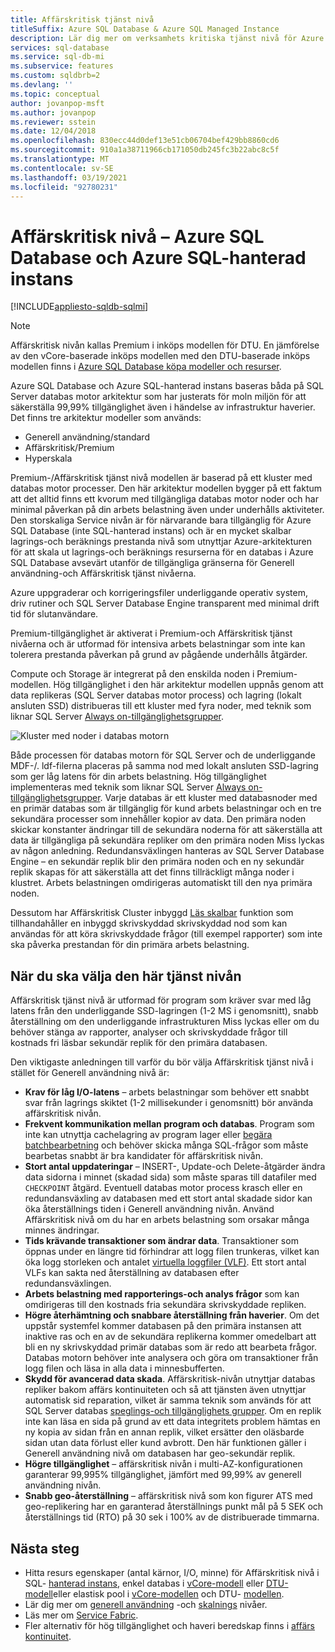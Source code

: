```yaml
---
title: Affärskritisk tjänst nivå
titleSuffix: Azure SQL Database & Azure SQL Managed Instance
description: Lär dig mer om verksamhets kritiska tjänst nivå för Azure SQL Database och Azure SQL-hanterad instans.
services: sql-database
ms.service: sql-db-mi
ms.subservice: features
ms.custom: sqldbrb=2
ms.devlang: ''
ms.topic: conceptual
author: jovanpop-msft
ms.author: jovanpop
ms.reviewer: sstein
ms.date: 12/04/2018
ms.openlocfilehash: 830ecc44d0def13e51cb06704bef429bb8860cd6
ms.sourcegitcommit: 910a1a38711966cb171050db245fc3b22abc8c5f
ms.translationtype: MT
ms.contentlocale: sv-SE
ms.lasthandoff: 03/19/2021
ms.locfileid: "92780231"
---
```

# <a name="business-critical-tier---azure-sql-database-and-azure-sql-managed-instance"></a>Affärskritisk nivå – Azure SQL Database och Azure SQL-hanterad instans 
[!INCLUDE[appliesto-sqldb-sqlmi](../includes/appliesto-sqldb-sqlmi.md)]

> [!NOTE]
> Affärskritisk nivån kallas Premium i inköps modellen för DTU. En jämförelse av den vCore-baserade inköps modellen med den DTU-baserade inköps modellen finns i [Azure SQL Database köpa modeller och resurser](purchasing-models.md).

Azure SQL Database och Azure SQL-hanterad instans baseras båda på SQL Server databas motor arkitektur som har justerats för moln miljön för att säkerställa 99,99% tillgänglighet även i händelse av infrastruktur haverier. Det finns tre arkitektur modeller som används:
- Generell användning/standard 
- Affärskritisk/Premium
- Hyperskala

Premium-/Affärskritisk tjänst nivå modellen är baserad på ett kluster med databas motor processer. Den här arkitektur modellen bygger på ett faktum att det alltid finns ett kvorum med tillgängliga databas motor noder och har minimal påverkan på din arbets belastning även under underhålls aktiviteter. Den storskaliga Service nivån är för närvarande bara tillgänglig för Azure SQL Database (inte SQL-hanterad instans) och är en mycket skalbar lagrings-och beräknings prestanda nivå som utnyttjar Azure-arkitekturen för att skala ut lagrings-och beräknings resurserna för en databas i Azure SQL Database avsevärt utanför de tillgängliga gränserna för Generell användning-och Affärskritisk tjänst nivåerna.

Azure uppgraderar och korrigeringsfiler underliggande operativ system, driv rutiner och SQL Server Database Engine transparent med minimal drift tid för slutanvändare. 

Premium-tillgänglighet är aktiverat i Premium-och Affärskritisk tjänst nivåerna och är utformad för intensiva arbets belastningar som inte kan tolerera prestanda påverkan på grund av pågående underhålls åtgärder.

Compute och Storage är integrerat på den enskilda noden i Premium-modellen. Hög tillgänglighet i den här arkitektur modellen uppnås genom att data replikeras (SQL Server databas motor process) och lagring (lokalt ansluten SSD) distribueras till ett kluster med fyra noder, med teknik som liknar SQL Server [Always on-tillgänglighetsgrupper](/sql/database-engine/availability-groups/windows/overview-of-always-on-availability-groups-sql-server).

![Kluster med noder i databas motorn](./media/service-tier-business-critical/business-critical-service-tier.png)

Både processen för databas motorn för SQL Server och de underliggande MDF-/. ldf-filerna placeras på samma nod med lokalt ansluten SSD-lagring som ger låg latens för din arbets belastning. Hög tillgänglighet implementeras med teknik som liknar SQL Server [Always on-tillgänglighetsgrupper](/sql/database-engine/availability-groups/windows/overview-of-always-on-availability-groups-sql-server). Varje databas är ett kluster med databasnoder med en primär databas som är tillgänglig för kund arbets belastningar och en tre sekundära processer som innehåller kopior av data. Den primära noden skickar konstanter ändringar till de sekundära noderna för att säkerställa att data är tillgängliga på sekundära repliker om den primära noden Miss lyckas av någon anledning. Redundansväxlingen hanteras av SQL Server Database Engine – en sekundär replik blir den primära noden och en ny sekundär replik skapas för att säkerställa att det finns tillräckligt många noder i klustret. Arbets belastningen omdirigeras automatiskt till den nya primära noden.

Dessutom har Affärskritisk Cluster inbyggd [Läs skalbar](read-scale-out.md) funktion som tillhandahåller en inbyggd skrivskyddad skrivskyddad nod som kan användas för att köra skrivskyddade frågor (till exempel rapporter) som inte ska påverka prestandan för din primära arbets belastning.

## <a name="when-to-choose-this-service-tier"></a>När du ska välja den här tjänst nivån

Affärskritisk tjänst nivå är utformad för program som kräver svar med låg latens från den underliggande SSD-lagringen (1-2 MS i genomsnitt), snabb återställning om den underliggande infrastrukturen Miss lyckas eller om du behöver stänga av rapporter, analyser och skrivskyddade frågor till kostnads fri läsbar sekundär replik för den primära databasen.

Den viktigaste anledningen till varför du bör välja Affärskritisk tjänst nivå i stället för Generell användning nivå är:
-   **Krav för låg I/O-latens** – arbets belastningar som behöver ett snabbt svar från lagrings skiktet (1-2 millisekunder i genomsnitt) bör använda affärskritisk nivån. 
-   **Frekvent kommunikation mellan program och databas**. Program som inte kan utnyttja cachelagring av program lager eller [begära batchbearbetning](../performance-improve-use-batching.md) och behöver skicka många SQL-frågor som måste bearbetas snabbt är bra kandidater för affärskritisk nivån.
-   **Stort antal uppdateringar** – INSERT-, Update-och Delete-åtgärder ändra data sidorna i minnet (skadad sida) som måste sparas till datafiler med `CHECKPOINT` åtgärd. Eventuell databas motor process krasch eller en redundansväxling av databasen med ett stort antal skadade sidor kan öka återställnings tiden i Generell användning nivån. Använd Affärskritisk nivå om du har en arbets belastning som orsakar många minnes ändringar. 
-   **Tids krävande transaktioner som ändrar data**. Transaktioner som öppnas under en längre tid förhindrar att logg filen trunkeras, vilket kan öka logg storleken och antalet [virtuella loggfiler (VLF)](/sql/relational-databases/sql-server-transaction-log-architecture-and-management-guide#physical_arch). Ett stort antal VLFs kan sakta ned återställning av databasen efter redundansväxlingen.
-   **Arbets belastning med rapporterings-och analys frågor** som kan omdirigeras till den kostnads fria sekundära skrivskyddade repliken.
- **Högre återhämtning och snabbare återställning från haverier**. Om det uppstår systemfel kommer databasen på den primära instansen att inaktive ras och en av de sekundära replikerna kommer omedelbart att bli en ny skrivskyddad primär databas som är redo att bearbeta frågor. Databas motorn behöver inte analysera och göra om transaktioner från logg filen och läsa in alla data i minnesbufferten.
- **Skydd för avancerad data skada**. Affärskritisk-nivån utnyttjar databas repliker bakom affärs kontinuiteten och så att tjänsten även utnyttjar automatisk sid reparation, vilket är samma teknik som används för att SQL Server databas [speglings-och tillgänglighets grupper](/sql/sql-server/failover-clusters/automatic-page-repair-availability-groups-database-mirroring). Om en replik inte kan läsa en sida på grund av ett data integritets problem hämtas en ny kopia av sidan från en annan replik, vilket ersätter den oläsbarde sidan utan data förlust eller kund avbrott. Den här funktionen gäller i Generell användning nivå om databasen har geo-sekundär replik.
- **Högre tillgänglighet** – affärskritisk nivån i multi-AZ-konfigurationen garanterar 99,995% tillgänglighet, jämfört med 99,99% av generell användning nivån.
- **Snabb geo-återställning** – affärskritisk nivå som kon figurer ATS med geo-replikering har en garanterad återställnings punkt mål på 5 SEK och återställnings tid (RTO) på 30 sek i 100% av de distribuerade timmarna.

## <a name="next-steps"></a>Nästa steg

- Hitta resurs egenskaper (antal kärnor, I/O, minne) för Affärskritisk nivå i SQL- [hanterad instans](../managed-instance/resource-limits.md#service-tier-characteristics), enkel databas i [vCore-modell](resource-limits-vcore-single-databases.md#business-critical---provisioned-compute---gen4) eller [DTU-modell](resource-limits-dtu-single-databases.md#premium-service-tier)eller elastisk pool i [vCore-modellen](resource-limits-vcore-elastic-pools.md#business-critical---provisioned-compute---gen4) och DTU- [modellen](resource-limits-dtu-elastic-pools.md#premium-elastic-pool-limits).
- Lär dig mer om [generell användning](service-tier-general-purpose.md) -och [skalnings](service-tier-hyperscale.md) nivåer.
- Läs mer om [Service Fabric](../../service-fabric/service-fabric-overview.md).
- Fler alternativ för hög tillgänglighet och haveri beredskap finns i [affärs kontinuitet](business-continuity-high-availability-disaster-recover-hadr-overview.md).